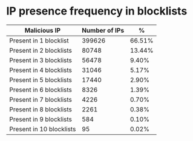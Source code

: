 # IP presence frequency in blocklists
| Malicious IP | Number of IPs | % |
|----|----|----|
| Present in 1 blocklist | 399626 | 66.51% |
| Present in 2 blocklists | 80748 | 13.44% |
| Present in 3 blocklists | 56478 | 9.40% |
| Present in 4 blocklists | 31046 | 5.17% |
| Present in 5 blocklists | 17440 | 2.90% |
| Present in 6 blocklists | 8326 | 1.39% |
| Present in 7 blocklists | 4226 | 0.70% |
| Present in 8 blocklists | 2261 | 0.38% |
| Present in 9 blocklists | 584 | 0.10% |
| Present in 10 blocklists | 95 | 0.02% |
